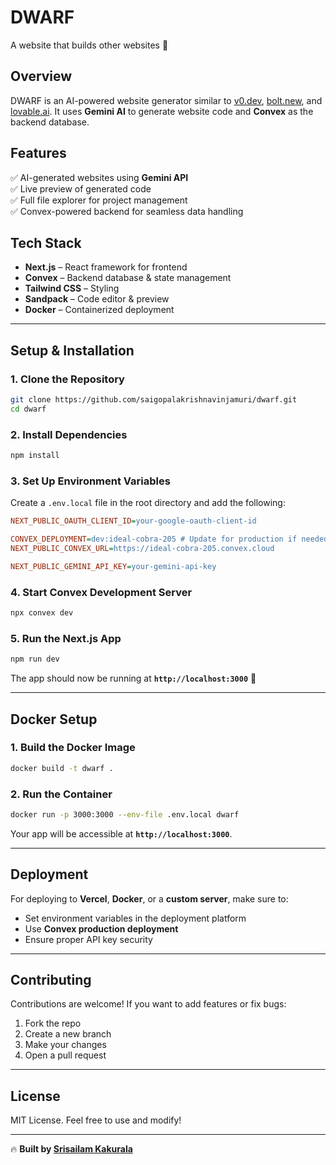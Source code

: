 # **DWARF**  
A website that builds other websites 🚀  

## **Overview**  
DWARF is an AI-powered website generator similar to [v0.dev](https://v0.dev), [bolt.new](https://bolt.new), and [lovable.ai](https://lovable.ai). It uses **Gemini AI** to generate website code and **Convex** as the backend database.

## **Features**  
✅ AI-generated websites using **Gemini API**  
✅ Live preview of generated code  
✅ Full file explorer for project management  
✅ Convex-powered backend for seamless data handling  

## **Tech Stack**  
- **Next.js** – React framework for frontend  
- **Convex** – Backend database & state management  
- **Tailwind CSS** – Styling  
- **Sandpack** – Code editor & preview  
- **Docker** – Containerized deployment  

---

## **Setup & Installation**  

### **1. Clone the Repository**  
```sh
git clone https://github.com/saigopalakrishnavinjamuri/dwarf.git
cd dwarf
```

### **2. Install Dependencies**  
```sh
npm install
```

### **3. Set Up Environment Variables**  
Create a `.env.local` file in the root directory and add the following:  
```ini
NEXT_PUBLIC_OAUTH_CLIENT_ID=your-google-oauth-client-id

CONVEX_DEPLOYMENT=dev:ideal-cobra-205 # Update for production if needed
NEXT_PUBLIC_CONVEX_URL=https://ideal-cobra-205.convex.cloud

NEXT_PUBLIC_GEMINI_API_KEY=your-gemini-api-key
```

### **4. Start Convex Development Server**  
```sh
npx convex dev
```

### **5. Run the Next.js App**  
```sh
npm run dev
```
The app should now be running at **`http://localhost:3000`** 🎉  

---

## **Docker Setup**  

### **1. Build the Docker Image**  
```sh
docker build -t dwarf .
```

### **2. Run the Container**  
```sh
docker run -p 3000:3000 --env-file .env.local dwarf
```
Your app will be accessible at **`http://localhost:3000`**.

---

## **Deployment**  
For deploying to **Vercel**, **Docker**, or a **custom server**, make sure to:  
- Set environment variables in the deployment platform  
- Use **Convex production deployment**  
- Ensure proper API key security  

---

## **Contributing**  
Contributions are welcome! If you want to add features or fix bugs:  
1. Fork the repo  
2. Create a new branch  
3. Make your changes  
4. Open a pull request  

---

## **License**  
MIT License. Feel free to use and modify!  

---

🔥 **Built by [Srisailam Kakurala](https://github.com/SrisailamKakurala)**  
